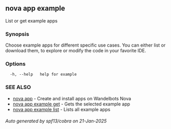 ## nova app example

List or get example apps

### Synopsis

Choose example apps for different specific use cases. 
You can either list or download them, to explore or modify the code in your favorite IDE.

### Options

```
  -h, --help   help for example
```

### SEE ALSO

* [nova app](nova_app.md)	 - Create and install apps on Wandelbots Nova
* [nova app example get](nova_app_example_get.md)	 - Gets the selected example app
* [nova app example list](nova_app_example_list.md)	 - Lists all example apps

###### Auto generated by spf13/cobra on 21-Jan-2025
